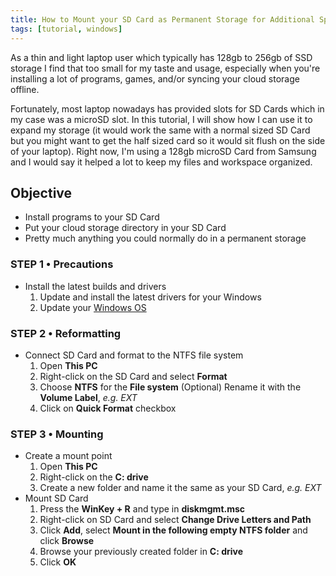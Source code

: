 ```yaml
---
title: How to Mount your SD Card as Permanent Storage for Additional Space
tags: [tutorial, windows]
---
```


As a thin and light laptop user which typically has 128gb to 256gb of SSD storage I find that too small for my taste and usage, especially when you're installing a lot of programs, games, and/or syncing your cloud storage offline.

Fortunately, most laptop nowadays has provided slots for SD Cards which in my case was a microSD slot. In this tutorial, I will show how I can use it to expand my storage (it would work the same with a normal sized SD Card but you might want to get the half sized card so it would sit flush on the side of your laptop). Right now, I'm using a 128gb microSD Card from Samsung and I would say it helped a lot to keep my files and workspace organized.

## Objective

- Install programs to your SD Card
- Put your cloud storage directory in your SD Card
- Pretty much anything you could normally do in a permanent storage

<!-- content -->

### STEP 1 &bull; Precautions

- Install the latest builds and drivers
    1. Update and install the latest drivers for your Windows
    2. Update your [Windows OS](/posts/get-windows-update-asap)

### STEP 2 &bull; Reformatting

- Connect SD Card and format to the NTFS file system
    1. Open **This PC**
    2. Right-click on the SD Card and select **Format**
    3. Choose **NTFS** for the **File system** (Optional) Rename it with the **Volume Label**, *e.g. EXT*
    4. Click on **Quick Format** checkbox

### STEP 3 &bull; Mounting

- Create a mount point
    1. Open **This PC**
    2. Right-click on the **C: drive**
    3. Create a new folder and name it the same as your SD Card, *e.g. EXT*
- Mount SD Card
    1. Press the **WinKey + R** and type in **diskmgmt.msc**
    2. Right-click on SD Card and select **Change Drive Letters and Path**
    3. Click **Add**, select **Mount in the following empty NTFS folder** and click **Browse**
    4. Browse your previously created folder in **C: drive**
    5. Click **OK**
